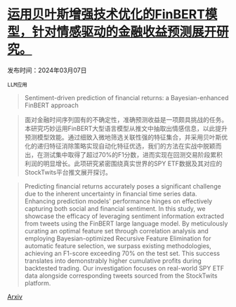 # [运用贝叶斯增强技术优化的FinBERT模型，针对情感驱动的金融收益预测展开研究。](https://arxiv.org/abs/2403.04427)

发布时间：2024年03月07日

`LLM应用`

> Sentiment-driven prediction of financial returns: a Bayesian-enhanced FinBERT approach

> 面对金融时间序列固有的不确定性，准确预测收益是一项颇具挑战的任务。本研究巧妙运用FinBERT大型语言模型从推文中抽取出情感信息，以此提升预测模型效能。通过细致入微地筛选关联性强的特征集合，并采用贝叶斯优化的递归特征消除策略实现自动化特征优选，我们的方法在实战中脱颖而出，在测试集中取得了超过70%的F1分数，进而实现在回测交易阶段累积利润的明显增长。此项研究紧密围绕真实世界的SPY ETF数据及其对应的StockTwits平台推文展开探讨。

> Predicting financial returns accurately poses a significant challenge due to the inherent uncertainty in financial time series data. Enhancing prediction models' performance hinges on effectively capturing both social and financial sentiment. In this study, we showcase the efficacy of leveraging sentiment information extracted from tweets using the FinBERT large language model. By meticulously curating an optimal feature set through correlation analysis and employing Bayesian-optimized Recursive Feature Elimination for automatic feature selection, we surpass existing methodologies, achieving an F1-score exceeding 70% on the test set. This success translates into demonstrably higher cumulative profits during backtested trading. Our investigation focuses on real-world SPY ETF data alongside corresponding tweets sourced from the StockTwits platform.

[Arxiv](https://arxiv.org/abs/2403.04427)